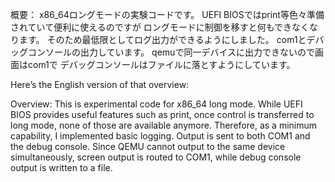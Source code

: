 概要：
    x86_64ロングモードの実験コードです。
    UEFI BIOSではprint等色々準備されていて便利に使えるのですが
    ロングモードに制御を移すと何もできなくなります。
    そのため最低限としてログ出力ができるようにしました。
    com1とデバッグコンソールの出力しています。
    qemuで同一デバイスに出力できないので画面はcom1で
    デバッグコンソールはファイルに落とすようにしています。


Here’s the English version of that overview:

Overview:
    This is experimental code for x86_64 long mode.
    While UEFI BIOS provides useful features such as print, once control is transferred to long mode, 
    none of those are available anymore.
    Therefore, as a minimum capability, I implemented basic logging.
    Output is sent to both COM1 and the debug console.
    Since QEMU cannot output to the same device simultaneously, screen output is routed to COM1, 
    while debug console output is written to a file.
